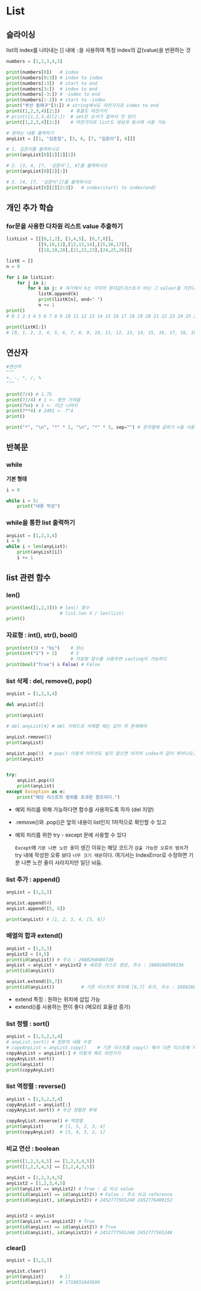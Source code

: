# List

## 슬라이싱
list의 index를 나타내는 [] 내에 `:`을 사용하여 특정 index의 값(value)을 반환하는 것
```python
numbers = [1,2,3,4,5]

print(numbers[0])   # index
print(numbers[0:3]) # index to index
print(numbers[:3])  # start to end
print(numbers[3:])  # index to end
print(numbers[-3:]) # -index to end
print(numbers[:-2]) # start to -index
print("부산 동래구"[3:]) # string에서도 마찬가지로 index to end
print((1,2,3,4)[2:])    # 튜플도 마찬가지
# print({1,2,3,4}[2:])  # set은 순서가 없어서 안 된다
print([1,2,3,4][2:])    # 마찬가지로 list도 생성과 동시에 사용 가능

# 원하는 내용 출력하기
anyList = [[1, "김준일", [3, 4, [7, "김준이"], 6]]]

# 1. 김준이를 출력하시오
print(anyList[0][2][2][1])

# 2. [3, 4, [7, '김준이'], 6]를 출력하시오
print(anyList[0][2][:])

# 3. [4, [7, '김준이']]를 출력하시오
print(anyList[0][2][2:3])   # index(start) to index(end)
```

## 개인 추가 학습

### for문을 사용한 다차원 리스트 value 추출하기

```python
listList = [[[0,1,2], [3,4,5], [6,7,8]],
            [[9,10,11],[12,13,14],[15,16,17]],
            [[18,19,20],[21,22,23],[24,25,26]]]

listK = []
n = 0

for i in listList:
    for j in i:
        for k in j: # 여기에서 k는 각각의 원자값(리스트가 아닌 그 value)을 가진다
            listK.append(k)
            print(listK[n], end=" ")
            n += 1
print()
# 0 1 2 3 4 5 6 7 8 9 10 11 12 13 14 15 16 17 18 19 20 21 22 23 24 25 26 

print(listK[:])
# [0, 1, 2, 3, 4, 5, 6, 7, 8, 9, 10, 11, 12, 13, 14, 15, 16, 17, 18, 19, 20, 21, 22, 23, 24, 25, 26]
```

## 연산자

```python
#연산자
"""
+, -, *, /, %
"""

print(7/4) # 1.75
print(7//4) # 1 <- 몫만 가져옴
print(7%4) # 3 <- 이건 나머지
print(7**4) # 2401 <- 7^4
print()

print("*", "\n", "*" * 2, "\n", "*" * 3, sep="") # 문자열에 곱하기 n을 사용하면 해당 문자열을 n번 반복하여 반환한다
```

## 반복문

### while
   **기본 형태**
```python
i = 0

while i < 5:
    print("내용 작성")
```

### while을 통한 list 출력하기

```python
anyList = [1,2,3,4]
i = 0
while i < len(anyList):
    print(anyList[i])
    i += 1
```

## list 관련 함수

### len()

```python
print(len([1,2,3])) # len() 함수
                    # list.len X / len(list)
print()
```

### 자료형 : int(), str(), bool()
```python
print(str(3) + "hi")    # 3hi
print(int("1") + 2)     # 3
                        # 자료형 함수를 사용하면 casting이 가능하다
print(bool("True") & False) # False
```

### list 삭제 : del, remove(), pop()
```python
anyList = [1,2,3,4]

del anyList[2]

print(anyList)

# del anyList[4] # del 키워드로 삭제할 때는 값이 꼭 존재해야

anyList.remove(1)
print(anyList)

anyList.pop(1)  # pop() 이렇게 아무것도 넣지 않으면 마지막 index의 값이 튀어나오고 삭제된다.
print(anyList)


try:
    anyList.pop(4)
    print(anyList)
except Exception as e:
    print("해당 리스트의 범위를 초과한 참조이다.")
```

- 예외 처리를 위해 가능하다면 함수를 사용하도록 하자 (del 지양)
- .remove()와 .pop()은 앞의 내용이 list인지 1차적으로 확인할 수 있고
- 예외 처리를 위한 try - except 문에 사용할 수 있다

   `Except`에 `기분 나쁜 노란 줄`이 생긴 이유는 해당 코드가 `검출 가능한 오류의 범위`가 try 내에 작성한 오류 보다 `너무 크기 때문`이다. 여기서는 IndexError로 수정하면 기분 나쁜 노란 줄이 사라지지만 일단 놔둠.

### list 추가 : append()
```python
anyList = [1,2,3]

anyList.append(4)
anyList.append([5, 6])

print(anyList) # [1, 2, 3, 4, [5, 6]]
```

### 배열의 합과 extend()
```python
anyList = [1,2,3]
anyList2 = [4,5]
print(id(anyList)) # 주소 : 2688268486720
anyList = anyList + anyList2 # 새로운 리스트 생성, 주소 : 2688268598336
print(id(anyList))

anyList.extend([6,7])
print(id(anyList))          # 기존 리스트의 후미에 [6,7] 추가, 주소 : 2688268598336
```
- extend 특징 : 원하는 위치에 삽입 가능
- extend()를 사용하는 편이 좋다 (메모리 효율성 증가)

### list 정렬 : sort()
```python
anyList = [1,5,2,3,4]
# anyList.sort() # 원본의 내용 수정
# copyAnyList = anyList.copy()    # 기존 리스트를 copy() 해서 다른 리스트에 저장
copyAnyList = anyList[:] # 이렇게 해도 마찬가지
copyAnyList.sort()
print(anyList)
print(copyAnyList)
```

### list 역정렬 : reverse()
```python
anyList = [1,5,2,3,4]
copyAnyList = anyList[:]
copyAnyList.sort() # 우선 정렬한 후에

copyAnyList.reverse() # 역정렬
print(anyList)      # [1, 5, 2, 3, 4]
print(copyAnyList)  # [5, 4, 3, 2, 1]
```

### 비교 연산 : boolean
```python
print([1,2,3,4,5] == [1,2,3,4,5])
print([1,2,3,4,5] == [1,2,4,3,5])

anyList = [1,2,3,4,5]
anyList2 = [1,2,3,4,5]
print(anyList == anyList2) # True : 값 비교 value
print(id(anyList) == id(anyList2)) # False : 주소 비교 reference
print(id(anyList), id(anyList2)) # 2452777565248 2452776409152


anyList2 = anyList
print(anyList == anyList2) # True
print(id(anyList) == id(anyList2)) # True
print(id(anyList), id(anyList2)) # 2452777565248 2452777565248
```

### clear()
```python
anyList = [1,2,3]

anyList.clear()
print(anyList)      # []
print(id(anyList))  # 1718031645696
```